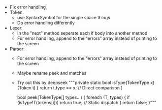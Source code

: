 - Fix error handling
- Token:
	- use SyntaxSymbol for the single space things
	- Do error handling differently
- Lexer:
	- In the "next" method seperate each if body into another method
	- For error handling, append to the "errors" array instead of printing to the screen
- Parser:
	- For error handling, append to the "errors" array instead of printing to the screen
	- Maybe rename peek and matches
	- Try out this by deepseek """private static bool isType(TokenType x)(Token t) {
			return t.type =\= x;  // Direct comparison
		}

		bool peek(TokenType[] types...) {
			foreach (T; types) {
				if (isType!T(tokens[i])) return true;  // Static dispatch
			}
			return false;
		}"""
		
